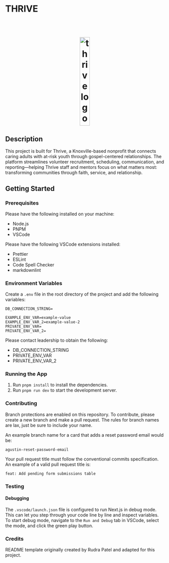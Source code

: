 # THRIVE

<h1 align="center">
  <br>
    <img width="25%" height="280" alt="thrive logo" src="https://github.com/user-attachments/assets/2a0d17be-c3cf-4fe6-8505-3b9ff3a4e8cf" />
  <br>
</h1>

## Description

This project is built for Thrive, a Knoxville-based nonprofit that connects caring adults with at-risk youth through gospel-centered relationships. The platform streamlines volunteer recruitment, scheduling, communication, and reporting—helping Thrive staff and mentors focus on what matters most: transforming communities through faith, service, and relationship.

## Getting Started

### Prerequisites

Please have the following installed on your machine:

- Node.js
- PNPM
- VSCode

Please have the following VSCode extensions installed:

- Prettier
- ESLint
- Code Spell Checker
- markdownlint

### Environment Variables

Create a `.env` file in the root directory of the project and add the following variables:

```text
DB_CONNECTION_STRING=

EXAMPLE_ENV_VAR=example-value
EXAMPLE_ENV_VAR_2=example-value-2
PRIVATE_ENV_VAR=
PRIVATE_ENV_VAR_2=
```

Please contact leadership to obtain the following:

- DB_CONNECTION_STRING
- PRIVATE_ENV_VAR
- PRIVATE_ENV_VAR_2

### Running the App

1. Run `pnpm install` to install the dependencies.
2. Run `pnpm run dev` to start the development server.

### Contributing

Branch protections are enabled on this repository.
To contribute, please create a new branch and make a pull request.
The rules for branch names are lax, just be sure to include your name.

An example branch name for a card that adds a reset password email would be:

```text
agustin-reset-password-email
```

Your pull request title must follow the conventional commits specification. An example of a valid pull request title is:

```text
feat: Add pending form submissions table
```

### Testing

#### Debugging

The `.vscode/launch.json` file is configured to run Next.js in debug mode. This can let you step through your code line by line and inspect variables.
To start debug mode, navigate to the `Run and Debug` tab in VSCode, select the mode, and click the green play button.

### Credits
README template originally created by Rudra Patel and adapted for this project.
